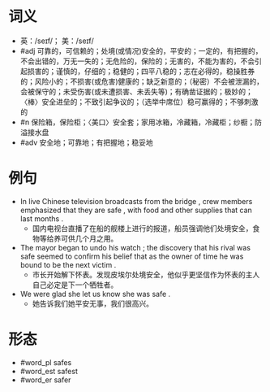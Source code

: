 # 词义
- 英：/seɪf/； 美：/seɪf/
- #adj 可靠的，可信赖的；处境(或情况)安全的，平安的；一定的，有把握的，不会出错的，万无一失的；无危险的，保险的；无害的，不能为害的，不会引起损害的；谨慎的，仔细的；稳健的；四平八稳的；志在必得的，稳操胜券的；风险小的；不损害(或危害)健康的；缺乏新意的；（秘密）不会被泄漏的，会被保守的；未受伤害(或未遭损害、未丢失等)；有确凿证据的；极妙的；〈棒〉安全进垒的；不致引起争议的；（选举中席位）稳可赢得的；不够刺激的
- #n 保险箱，保险柜；〈美口〉安全套；家用冰箱，冷藏箱，冷藏柜；纱橱；防溢接水盘
- #adv 安全地；可靠地；有把握地；稳妥地
# 例句
- In live Chinese television broadcasts from the bridge , crew members emphasized that they are safe , with food and other supplies that can last months .
	- 国内电视台直播了在船的舰楼上进行的报道，船员强调他们处境安全，食物等给养可供几个月之用。
- The mayor began to undo his watch ; the discovery that his rival was safe seemed to confirm his belief that as the owner of time he was bound to be the next victim .
	- 市长开始解下怀表。发现皮埃尔处境安全，他似乎更坚信作为怀表的主人自己必定是下一个牺牲者。
- We were glad she let us know she was safe .
	- 她告诉我们她平安无事，我们很高兴。
# 形态
- #word_pl safes
- #word_est safest
- #word_er safer
